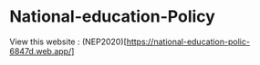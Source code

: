 # National-education-Policy
View this website : (NEP2020)[https://national-education-polic-6847d.web.app/]

